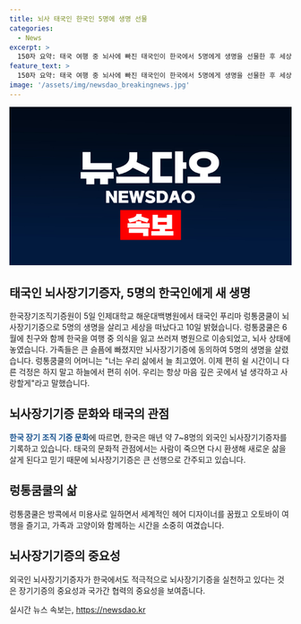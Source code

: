 ```yaml
---
title: 뇌사 태국인 한국인 5명에 생명 선물
categories:
  - News
excerpt: >
  150자 요약: 태국 여행 중 뇌사에 빠진 태국인이 한국에서 5명에게 생명을 선물한 후 세상을 떠났다. 그의 가족은 기적을 베풀고 간 이의 자부심으로 기증에 동의했으며, 렁통쿰쿨은 세계적인 헤어 디자이너를 꿈꿨고 가족과 함께 시간을 즐겼다. 해외 국적 뇌사장기기증자는 해마다 7~8명 정도이며, 올해는 외국인 4명이 뇌사장기기증을 실천했다고 한국장기조직기증원이 밝혔다.
feature_text: >
  150자 요약: 태국 여행 중 뇌사에 빠진 태국인이 한국에서 5명에게 생명을 선물한 후 세상을 떠났다. 그의 가족은 기적을 베풀고 간 이의 자부심으로 기증에 동의했으며, 렁통쿰쿨은 세계적인 헤어 디자이너를 꿈꿨고 가족과 함께 시간을 즐겼다. 해외 국적 뇌사장기기증자는 해마다 7~8명 정도이며, 올해는 외국인 4명이 뇌사장기기증을 실천했다고 한국장기조직기증원이 밝혔다.
image: '/assets/img/newsdao_breakingnews.jpg'
---
```


<p><img src="/assets/img/newsdao_breakingnews.jpg" alt="pcversion 속보" /></p>

<h2 data-ke-size="size26">태국인 뇌사장기기증자, 5명의 한국인에게 새 생명</h2>

<p data-ke-size="size16">한국장기조직기증원이 5일 인제대학교 해운대백병원에서 태국인 푸리마 렁통쿰쿨이 뇌사장기기증으로 5명의 생명을 살리고 세상을 떠났다고 10일 밝혔습니다. 렁통쿰쿨은 6월에 친구와 함께 한국을 여행 중 의식을 잃고 쓰러져 병원으로 이송되었고, 뇌사 상태에 놓였습니다. 가족들은 큰 슬픔에 빠졌지만 뇌사장기기증에 동의하여 5명의 생명을 살렸습니다. 렁통쿰쿨의 어머니는 "너는 우리 삶에서 늘 최고였어.  이제 편히 쉴 시간이니 다른 걱정은 하지 말고 하늘에서 편히 쉬어. 우리는 항상 마음 깊은 곳에서 널 생각하고 사랑할게"라고 말했습니다.</p>

<h2 data-ke-size="size26">뇌사장기기증 문화와 태국의 관점</h2>

<p data-ke-size="size16"><b><span style="color: #1a5490;">한국 장기 조직 기증 문화</span></b>에 따르면, 한국은 매년 약 7~8명의 외국인 뇌사장기기증자를 기록하고 있습니다. 태국의 문화적 관점에서는 사람이 죽으면 다시 환생해 새로운 삶을 살게 된다고 믿기 때문에 뇌사장기기증은 큰 선행으로 간주되고 있습니다.</p>

<h2 data-ke-size="size26">렁통쿰쿨의 삶</h2>

<p data-ke-size="size16">렁통쿰쿨은 방콕에서 미용사로 일하면서 세계적인 헤어 디자이너를 꿈꿨고 오토바이 여행을 즐기고, 가족과 고양이와 함께하는 시간을 소중히 여겼습니다.</p>

<h2 data-ke-size="size26">뇌사장기기증의 중요성</h2>

<p data-ke-size="size16">외국인 뇌사장기기증자가 한국에서도 적극적으로 뇌사장기기증을 실천하고 있다는 것은 장기기증의 중요성과 국가간 협력의 중요성을 보여줍니다.</p>
실시간 뉴스 속보는, <a href="https://newsdao.kr" rel="dofollow">https://newsdao.kr</a>


